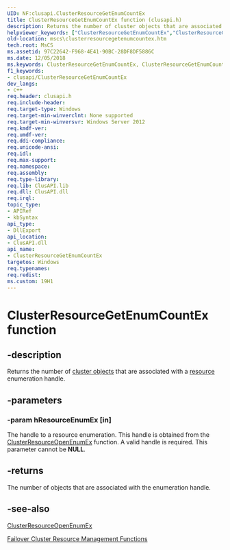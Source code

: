 ```yaml
---
UID: NF:clusapi.ClusterResourceGetEnumCountEx
title: ClusterResourceGetEnumCountEx function (clusapi.h)
description: Returns the number of cluster objects that are associated with a resource enumeration handle.helpviewer_keywords: ["ClusterResourceGetEnumCountEx","ClusterResourceGetEnumCountEx function [Failover Cluster]","PCLUSAPI_CLUSTER_RESOURCE_GET_ENUM_COUNT_EX","PCLUSAPI_CLUSTER_RESOURCE_GET_ENUM_COUNT_EX function [Failover Cluster]","clusapi/ClusterResourceGetEnumCountEx","clusapi/PCLUSAPI_CLUSTER_RESOURCE_GET_ENUM_COUNT_EX","mscs.clusterresourcegetenumcountex"]
old-location: mscs\clusterresourcegetenumcountex.htm
tech.root: MsCS
ms.assetid: 97C22642-F968-4E41-90BC-28DF8DF5886C
ms.date: 12/05/2018
ms.keywords: ClusterResourceGetEnumCountEx, ClusterResourceGetEnumCountEx function [Failover Cluster], PCLUSAPI_CLUSTER_RESOURCE_GET_ENUM_COUNT_EX, PCLUSAPI_CLUSTER_RESOURCE_GET_ENUM_COUNT_EX function [Failover Cluster], clusapi/ClusterResourceGetEnumCountEx, clusapi/PCLUSAPI_CLUSTER_RESOURCE_GET_ENUM_COUNT_EX, mscs.clusterresourcegetenumcountex
f1_keywords:
- clusapi/ClusterResourceGetEnumCountEx
dev_langs:
- c++
req.header: clusapi.h
req.include-header: 
req.target-type: Windows
req.target-min-winverclnt: None supported
req.target-min-winversvr: Windows Server 2012
req.kmdf-ver: 
req.umdf-ver: 
req.ddi-compliance: 
req.unicode-ansi: 
req.idl: 
req.max-support: 
req.namespace: 
req.assembly: 
req.type-library: 
req.lib: ClusAPI.lib
req.dll: ClusAPI.dll
req.irql: 
topic_type:
- APIRef
- kbSyntax
api_type:
- DllExport
api_location:
- ClusAPI.dll
api_name:
- ClusterResourceGetEnumCountEx
targetos: Windows
req.typenames: 
req.redist: 
ms.custom: 19H1
---
```


# ClusterResourceGetEnumCountEx function


## -description


Returns the number of  <a href="https://docs.microsoft.com/previous-versions/windows/desktop/mscs/cluster-objects">cluster objects</a>  that are associated with a  <a href="https://docs.microsoft.com/previous-versions/windows/desktop/mscs/resources">resource</a> enumeration handle.


## -parameters




### -param hResourceEnumEx [in]

The handle to a resource enumeration. This handle is obtained from 
the <a href="https://docs.microsoft.com/windows/desktop/api/clusapi/nf-clusapi-clusterresourceopenenumex">ClusterResourceOpenEnumEx</a> function. A valid handle is required. This parameter cannot be <b>NULL</b>.


## -returns



The number of objects that are associated with the enumeration handle.




## -see-also




<a href="https://docs.microsoft.com/windows/desktop/api/clusapi/nf-clusapi-clusterresourceopenenumex">ClusterResourceOpenEnumEx</a>



<a href="https://docs.microsoft.com/previous-versions/windows/desktop/mscs/resource-management-functions">Failover Cluster Resource Management Functions</a>
 

 

